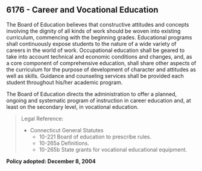 ## 6176 - Career and Vocational Education

The Board of Education believes that constructive attitudes and concepts involving the dignity of all kinds of work should be woven into existing curriculum, commencing with the beginning grades. Educational programs shall continuously expose students to the nature of a wide variety of careers in the world of work. Occupational education shall be geared to take into account technical and economic conditions and changes, and, as a core component of comprehensive education, shall share other aspects of the curriculum for the purpose of development of character and attitudes as well as skills. Guidance and counseling services shall be provided each student throughout his/her academic program.

The Board of Education directs the administration to offer a planned, ongoing and systematic program of instruction in career education and, at least on the secondary level, in vocational education.

> Legal Reference: 
> 
> * Connecticut General Statutes
>   * 10-221 Board of education to prescribe rules.
>   * 10-265a Definitions.
>   * 10-265b State grants for vocational educational equipment.

**Policy adopted:  December 8, 2004**

